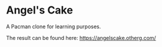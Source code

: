# Angel's Cake
A Pacman clone for learning purposes.

The result can be found here: https://angelscake.otherg.com/
